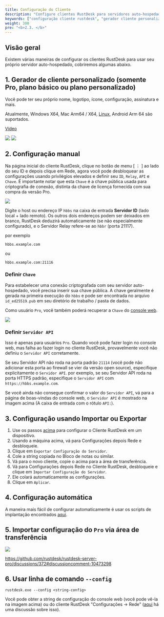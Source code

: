 ```yaml
---
title: Configuração do Cliente
description: "Configure clientes RustDesk para servidores auto-hospedados. Recursos: gerador de cliente personalizado (Pro) para aplicativos com marca com seu logo, configuração manual, configurações de importação/exportação e estratégias de implantação empresarial."
keywords: ["configuração cliente rustdesk", "gerador cliente personalizado", "cliente rustdesk com marca", "rustdesk marca branca", "implantação empresarial rustdesk", "configuração cliente rustdesk", "aplicativo rustdesk personalizado", "cliente rustdesk pro", "gerenciamento configuração rustdesk", "marcação corporativa rustdesk"]
weight: 300
pre: "<b>2.3. </b>"
---
```


## Visão geral

Existem várias maneiras de configurar os clientes RustDesk para usar seu próprio servidor auto-hospedado, cobriremos algumas abaixo.

## 1. Gerador de cliente personalizado (somente Pro, plano básico ou plano personalizado)

Você pode ter seu próprio nome, logotipo, ícone, configuração, assinatura e mais.

Atualmente, Windows X64, Mac Arm64 / X64, [Linux](https://twitter.com/rustdesk/status/1788905463678951787), Android Arm 64 são suportados.

[Vídeo](https://twitter.com/rustdesk/status/1769171628426944539)

![](/docs/en/self-host/client-configuration/images/custom-client-qs.png)
![](/docs/en/self-host/client-configuration/images/web_console_custom_client_config.jpeg)

## 2. Configuração manual

Na página inicial do cliente RustDesk, clique no botão de menu [ &#8942; ] ao lado do seu ID e depois clique em Rede, agora você pode desbloquear as configurações usando privilégios elevados e definir seu `ID`, `Relay`, `API` e `Chave`. É importante notar que esta `Chave` é a chave pública usada para criptografia de conexão, distinta da chave de licença fornecida com sua compra da versão Pro.

![](/docs/en/self-host/client-configuration/images/network-config.png)

Digite o host ou endereço IP `hbbs` na caixa de entrada **Servidor ID** (lado local + lado remoto). Os outros dois endereços podem ser deixados em branco, RustDesk deduzirá automaticamente (se não especialmente configurado), e o Servidor Relay refere-se ao `hbbr` (porta 21117).

por exemplo

```nolang
hbbs.example.com
```

ou

```nolang
hbbs.example.com:21116
```

### Definir `Chave`

Para estabelecer uma conexão criptografada com seu servidor auto-hospedado, você precisa inserir sua chave pública. A chave geralmente é gerada na primeira execução do `hbbs` e pode ser encontrada no arquivo `id_ed25519.pub` em seu diretório de trabalho / pasta de dados.

Como usuário `Pro`, você também poderá recuperar a `Chave` do [console web](https://rustdesk.com/docs/en/self-host/rustdesk-server-pro/console/).

![](/docs/en/self-host/rustdesk-server-pro/console/images/console-home.png?v2)

### Definir `Servidor API`

Isso é apenas para usuários `Pro`. Quando você pode fazer login no console web, mas falha ao fazer login no cliente RustDesk, provavelmente você não definiu o `Servidor API` corretamente.

Se seu Servidor API não roda na porta padrão `21114` (você pode não adicionar esta porta ao firewall se vier da versão open source), especifique explicitamente o `Servidor API`.
por exemplo, se seu Servidor API roda na porta HTTPS padrão, especifique o `Servidor API` com `https://hbbs.example.com`.

Se você ainda não consegue confirmar o valor do `Servidor API`, vá para a página de boas-vindas do console web, o `Servidor API` é mostrado na imagem acima (A caixa de entrada com o rótulo `API:`).

## 3. Configuração usando Importar ou Exportar

1. Use os passos [acima](https://rustdesk.com/docs/en/self-host/client-configuration/#manual-config) para configurar o Cliente RustDesk em um dispositivo.
2. Usando a máquina acima, vá para Configurações depois Rede e desbloqueie.
3. Clique em `Exportar Configuração do Servidor`.
4. Cole a string copiada no Bloco de notas ou similar.
5. Vá para o novo cliente, copie o acima para a área de transferência.
6. Vá para Configurações depois Rede no Cliente RustDesk, desbloqueie e clique em `Importar Configuração do Servidor`.
7. Ele colará automaticamente as configurações.
8. Clique em `Aplicar`.

## 4. Configuração automática

A maneira mais fácil de configurar automaticamente é usar os scripts de implantação encontrados [aqui](https://rustdesk.com/docs/en/self-host/client-deployment/).

## 5. Importar configuração do `Pro` via área de transferência

![](/docs/en/self-host/rustdesk-server-pro/console/images/console-home.png?v2)

https://github.com/rustdesk/rustdesk-server-pro/discussions/372#discussioncomment-10473298

## 6. Usar linha de comando `--config`
`rustdesk.exe --config <string-config>`

Você pode obter a string de configuração do console web (você pode vê-la na imagem acima) ou do cliente RustDesk "Configurações → Rede" ([aqui](https://github.com/rustdesk/rustdesk/discussions/7118) há uma discussão sobre isso).
